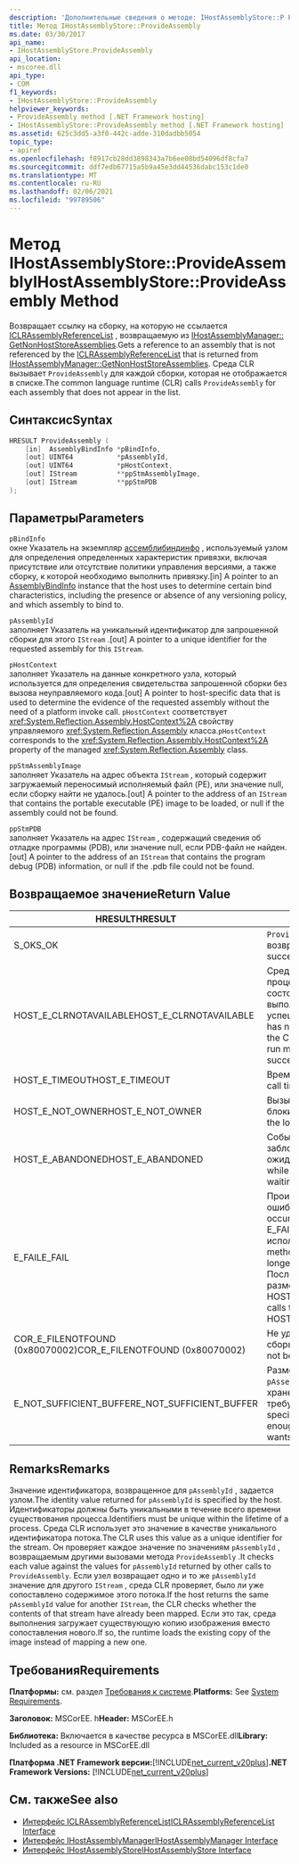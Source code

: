 ```yaml
---
description: 'Дополнительные сведения о методе: IHostAssemblyStore::P Ровидеассембли'
title: Метод IHostAssemblyStore::ProvideAssembly
ms.date: 03/30/2017
api_name:
- IHostAssemblyStore.ProvideAssembly
api_location:
- mscoree.dll
api_type:
- COM
f1_keywords:
- IHostAssemblyStore::ProvideAssembly
helpviewer_keywords:
- ProvideAssembly method [.NET Framework hosting]
- IHostAssemblyStore::ProvideAssembly method [.NET Framework hosting]
ms.assetid: 625c3dd5-a3f0-442c-adde-310dadbb5054
topic_type:
- apiref
ms.openlocfilehash: f8917cb28dd3898343a7b6ee08bd54096df8cfa7
ms.sourcegitcommit: ddf7edb67715a5b9a45e3dd44536dabc153c1de0
ms.translationtype: MT
ms.contentlocale: ru-RU
ms.lasthandoff: 02/06/2021
ms.locfileid: "99789506"
---
```

# <a name="ihostassemblystoreprovideassembly-method"></a><span data-ttu-id="4247f-103">Метод IHostAssemblyStore::ProvideAssembly</span><span class="sxs-lookup"><span data-stu-id="4247f-103">IHostAssemblyStore::ProvideAssembly Method</span></span>

<span data-ttu-id="4247f-104">Возвращает ссылку на сборку, на которую не ссылается [ICLRAssemblyReferenceList](iclrassemblyreferencelist-interface.md) , возвращаемую из [IHostAssemblyManager:: GetNonHostStoreAssemblies](ihostassemblymanager-getnonhoststoreassemblies-method.md).</span><span class="sxs-lookup"><span data-stu-id="4247f-104">Gets a reference to an assembly that is not referenced by the [ICLRAssemblyReferenceList](iclrassemblyreferencelist-interface.md) that is returned from [IHostAssemblyManager::GetNonHostStoreAssemblies](ihostassemblymanager-getnonhoststoreassemblies-method.md).</span></span> <span data-ttu-id="4247f-105">Среда CLR вызывает `ProvideAssembly` для каждой сборки, которая не отображается в списке.</span><span class="sxs-lookup"><span data-stu-id="4247f-105">The common language runtime (CLR) calls `ProvideAssembly` for each assembly that does not appear in the list.</span></span>  
  
## <a name="syntax"></a><span data-ttu-id="4247f-106">Синтаксис</span><span class="sxs-lookup"><span data-stu-id="4247f-106">Syntax</span></span>  
  
```cpp  
HRESULT ProvideAssembly (  
    [in]  AssemblyBindInfo *pBindInfo,  
    [out] UINT64           *pAssemblyId,  
    [out] UINT64           *pHostContext,  
    [out] IStream          **ppStmAssemblyImage,  
    [out] IStream          **ppStmPDB  
);  
```  
  
## <a name="parameters"></a><span data-ttu-id="4247f-107">Параметры</span><span class="sxs-lookup"><span data-stu-id="4247f-107">Parameters</span></span>  

 `pBindInfo`  
 <span data-ttu-id="4247f-108">окне Указатель на экземпляр [ассемблибиндинфо](assemblybindinfo-structure.md) , используемый узлом для определения определенных характеристик привязки, включая присутствие или отсутствие политики управления версиями, а также сборку, к которой необходимо выполнить привязку.</span><span class="sxs-lookup"><span data-stu-id="4247f-108">[in] A pointer to an [AssemblyBindInfo](assemblybindinfo-structure.md) instance that the host uses to determine certain bind characteristics, including the presence or absence of any versioning policy, and which assembly to bind to.</span></span>  
  
 `pAssemblyId`  
 <span data-ttu-id="4247f-109">заполняет Указатель на уникальный идентификатор для запрошенной сборки для этого `IStream` .</span><span class="sxs-lookup"><span data-stu-id="4247f-109">[out] A pointer to a unique identifier for the requested assembly for this `IStream`.</span></span>  
  
 `pHostContext`  
 <span data-ttu-id="4247f-110">заполняет Указатель на данные конкретного узла, который используется для определения свидетельства запрошенной сборки без вызова неуправляемого кода.</span><span class="sxs-lookup"><span data-stu-id="4247f-110">[out] A pointer to host-specific data that is used to determine the evidence of the requested assembly without the need of a platform invoke call.</span></span> <span data-ttu-id="4247f-111">`pHostContext` соответствует <xref:System.Reflection.Assembly.HostContext%2A> свойству управляемого <xref:System.Reflection.Assembly> класса.</span><span class="sxs-lookup"><span data-stu-id="4247f-111">`pHostContext` corresponds to the <xref:System.Reflection.Assembly.HostContext%2A> property of the managed <xref:System.Reflection.Assembly> class.</span></span>  
  
 `ppStmAssemblyImage`  
 <span data-ttu-id="4247f-112">заполняет Указатель на адрес объекта `IStream` , который содержит загружаемый переносимый исполняемый файл (PE), или значение null, если сборку найти не удалось.</span><span class="sxs-lookup"><span data-stu-id="4247f-112">[out] A pointer to the address of an `IStream` that contains the portable executable (PE) image to be loaded, or null if the assembly could not be found.</span></span>  
  
 `ppStmPDB`  
 <span data-ttu-id="4247f-113">заполняет Указатель на адрес `IStream` , содержащий сведения об отладке программы (PDB), или значение null, если PDB-файл не найден.</span><span class="sxs-lookup"><span data-stu-id="4247f-113">[out] A pointer to the address of an `IStream` that contains the program debug (PDB) information, or null if the .pdb file could not be found.</span></span>  
  
## <a name="return-value"></a><span data-ttu-id="4247f-114">Возвращаемое значение</span><span class="sxs-lookup"><span data-stu-id="4247f-114">Return Value</span></span>  
  
|<span data-ttu-id="4247f-115">HRESULT</span><span class="sxs-lookup"><span data-stu-id="4247f-115">HRESULT</span></span>|<span data-ttu-id="4247f-116">Описание:</span><span class="sxs-lookup"><span data-stu-id="4247f-116">Description</span></span>|  
|-------------|-----------------|  
|<span data-ttu-id="4247f-117">S_OK</span><span class="sxs-lookup"><span data-stu-id="4247f-117">S_OK</span></span>|<span data-ttu-id="4247f-118">`ProvideAssembly` успешно возвращено.</span><span class="sxs-lookup"><span data-stu-id="4247f-118">`ProvideAssembly` returned successfully.</span></span>|  
|<span data-ttu-id="4247f-119">HOST_E_CLRNOTAVAILABLE</span><span class="sxs-lookup"><span data-stu-id="4247f-119">HOST_E_CLRNOTAVAILABLE</span></span>|<span data-ttu-id="4247f-120">Среда CLR не была загружена в процесс, или среда CLR находится в состоянии, в котором она не может выполнить управляемый код или успешно обработать вызов.</span><span class="sxs-lookup"><span data-stu-id="4247f-120">The CLR has not been loaded into a process, or the CLR is in a state in which it cannot run managed code or process the call successfully.</span></span>|  
|<span data-ttu-id="4247f-121">HOST_E_TIMEOUT</span><span class="sxs-lookup"><span data-stu-id="4247f-121">HOST_E_TIMEOUT</span></span>|<span data-ttu-id="4247f-122">Время ожидания вызова истекло.</span><span class="sxs-lookup"><span data-stu-id="4247f-122">The call timed out.</span></span>|  
|<span data-ttu-id="4247f-123">HOST_E_NOT_OWNER</span><span class="sxs-lookup"><span data-stu-id="4247f-123">HOST_E_NOT_OWNER</span></span>|<span data-ttu-id="4247f-124">Вызывающий объект не владеет блокировкой.</span><span class="sxs-lookup"><span data-stu-id="4247f-124">The caller does not own the lock.</span></span>|  
|<span data-ttu-id="4247f-125">HOST_E_ABANDONED</span><span class="sxs-lookup"><span data-stu-id="4247f-125">HOST_E_ABANDONED</span></span>|<span data-ttu-id="4247f-126">Событие было отменено, пока заблокированный поток или волокно ожидают его.</span><span class="sxs-lookup"><span data-stu-id="4247f-126">An event was canceled while a blocked thread or fiber was waiting on it.</span></span>|  
|<span data-ttu-id="4247f-127">E_FAIL</span><span class="sxs-lookup"><span data-stu-id="4247f-127">E_FAIL</span></span>|<span data-ttu-id="4247f-128">Произошла неизвестная фатальная ошибка.</span><span class="sxs-lookup"><span data-stu-id="4247f-128">An unknown catastrophic failure occurred.</span></span> <span data-ttu-id="4247f-129">Когда метод возвращает E_FAIL, среда CLR больше не может использоваться в процессе.</span><span class="sxs-lookup"><span data-stu-id="4247f-129">When a method returns E_FAIL, the CLR is no longer usable within the process.</span></span> <span data-ttu-id="4247f-130">Последующие вызовы методов размещения возвращают HOST_E_CLRNOTAVAILABLE.</span><span class="sxs-lookup"><span data-stu-id="4247f-130">Subsequent calls to hosting methods return HOST_E_CLRNOTAVAILABLE.</span></span>|  
|<span data-ttu-id="4247f-131">COR_E_FILENOTFOUND (0x80070002)</span><span class="sxs-lookup"><span data-stu-id="4247f-131">COR_E_FILENOTFOUND (0x80070002)</span></span>|<span data-ttu-id="4247f-132">Не удалось найти запрошенную сборку.</span><span class="sxs-lookup"><span data-stu-id="4247f-132">The requested assembly could not be located.</span></span>|  
|<span data-ttu-id="4247f-133">E_NOT_SUFFICIENT_BUFFER</span><span class="sxs-lookup"><span data-stu-id="4247f-133">E_NOT_SUFFICIENT_BUFFER</span></span>|<span data-ttu-id="4247f-134">Размер буфера, указанный в, `pAssemblyId` недостаточно велик для хранения идентификатора, который требуется вернуть узлу.</span><span class="sxs-lookup"><span data-stu-id="4247f-134">The buffer size specified by `pAssemblyId` is not large enough to hold the identifier that the host wants to return.</span></span>|  
  
## <a name="remarks"></a><span data-ttu-id="4247f-135">Remarks</span><span class="sxs-lookup"><span data-stu-id="4247f-135">Remarks</span></span>  

 <span data-ttu-id="4247f-136">Значение идентификатора, возвращенное для `pAssemblyId` , задается узлом.</span><span class="sxs-lookup"><span data-stu-id="4247f-136">The identity value returned for `pAssemblyId` is specified by the host.</span></span> <span data-ttu-id="4247f-137">Идентификаторы должны быть уникальными в течение всего времени существования процесса.</span><span class="sxs-lookup"><span data-stu-id="4247f-137">Identifiers must be unique within the lifetime of a process.</span></span> <span data-ttu-id="4247f-138">Среда CLR использует это значение в качестве уникального идентификатора потока.</span><span class="sxs-lookup"><span data-stu-id="4247f-138">The CLR uses this value as a unique identifier for the stream.</span></span> <span data-ttu-id="4247f-139">Он проверяет каждое значение по значениям `pAssemblyId` , возвращаемым другими вызовами метода `ProvideAssembly` .</span><span class="sxs-lookup"><span data-stu-id="4247f-139">It checks each value against the values for `pAssemblyId` returned by other calls to `ProvideAssembly`.</span></span> <span data-ttu-id="4247f-140">Если узел возвращает одно и то же `pAssemblyId` значение для другого `IStream` , среда CLR проверяет, было ли уже сопоставлено содержимое этого потока.</span><span class="sxs-lookup"><span data-stu-id="4247f-140">If the host returns the same `pAssemblyId` value for another `IStream`, the CLR checks whether the contents of that stream have already been mapped.</span></span> <span data-ttu-id="4247f-141">Если это так, среда выполнения загружает существующую копию изображения вместо сопоставления нового.</span><span class="sxs-lookup"><span data-stu-id="4247f-141">If so, the runtime loads the existing copy of the image instead of mapping a new one.</span></span>  
  
## <a name="requirements"></a><span data-ttu-id="4247f-142">Требования</span><span class="sxs-lookup"><span data-stu-id="4247f-142">Requirements</span></span>  

 <span data-ttu-id="4247f-143">**Платформы:** см. раздел [Требования к системе](../../get-started/system-requirements.md).</span><span class="sxs-lookup"><span data-stu-id="4247f-143">**Platforms:** See [System Requirements](../../get-started/system-requirements.md).</span></span>  
  
 <span data-ttu-id="4247f-144">**Заголовок:** MSCorEE. h</span><span class="sxs-lookup"><span data-stu-id="4247f-144">**Header:** MSCorEE.h</span></span>  
  
 <span data-ttu-id="4247f-145">**Библиотека:** Включается в качестве ресурса в MSCorEE.dll</span><span class="sxs-lookup"><span data-stu-id="4247f-145">**Library:** Included as a resource in MSCorEE.dll</span></span>  
  
 <span data-ttu-id="4247f-146">**Платформа .NET Framework версии:**[!INCLUDE[net_current_v20plus](../../../../includes/net-current-v20plus-md.md)]</span><span class="sxs-lookup"><span data-stu-id="4247f-146">**.NET Framework Versions:** [!INCLUDE[net_current_v20plus](../../../../includes/net-current-v20plus-md.md)]</span></span>  
  
## <a name="see-also"></a><span data-ttu-id="4247f-147">См. также</span><span class="sxs-lookup"><span data-stu-id="4247f-147">See also</span></span>

- [<span data-ttu-id="4247f-148">Интерфейс ICLRAssemblyReferenceList</span><span class="sxs-lookup"><span data-stu-id="4247f-148">ICLRAssemblyReferenceList Interface</span></span>](iclrassemblyreferencelist-interface.md)
- [<span data-ttu-id="4247f-149">Интерфейс IHostAssemblyManager</span><span class="sxs-lookup"><span data-stu-id="4247f-149">IHostAssemblyManager Interface</span></span>](ihostassemblymanager-interface.md)
- [<span data-ttu-id="4247f-150">Интерфейс IHostAssemblyStore</span><span class="sxs-lookup"><span data-stu-id="4247f-150">IHostAssemblyStore Interface</span></span>](ihostassemblystore-interface.md)
